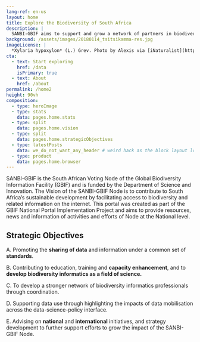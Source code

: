 ```yaml
---
lang-ref: en-us
layout: home
title: Explore the Biodiversity of South Africa 
description: |
  SANBI-GBIF aims to support and grow a network of partners in biodiversity informatics through data mobilisation, capacity enhancement, publication and use. The Node provides access to biodiversity occurrence records published by South African Institutions.     
background: /assets/images/20180114_tsitsikamma-res.jpg
imageLicense: |
  *Xylaria hypoxylon* (L.) Grev. Photo by Alexis via [iNaturalist](https://www.gbif.org/occurrence/2542961803)
cta:
  - text: Start exploring
    href: /data
    isPrimary: true
  - text: About
    href: /about
permalink: /home2
height: 90vh
composition: 
  - type: heroImage
  - type: stats
    data: pages.home.stats
  - type: split
    data: pages.home.vision
  - type: split
    data: pages.home.strategicObjectives
  - type: latestPosts
    data: we_do_not_want_any_header # weird hack as the block layout looks for a data element and falls back to the page if none is present
  - type: product
    data: pages.home.browser 
---
```


SANBI-GBIF is the South African Voting Node of the Global Biodiversity Information Facility (GBIF) and is funded by the
Department of Science and Innovation. The Vision of the SANBI-GBIF Node is to contribute to South Africa’s sustainable development by facilitating access 
to biodiversity and related information on the internet.  This portal was created as part of the GBIF National Portal Implementation Project and aims to provide resources, 
news and information of activities and efforts of Node at the National level.

## **Strategic Objectives**

A. Promoting the **sharing of data** and information under a common set of **standards**.

B. Contributing to education, training and **capacity enhancement**, and to **develop biodiversity informatics 
       as a field of science.**

C. To develop a stronger network of biodiversity informatics professionals through coordination. 

D. Supporting data use through highlighting the impacts of data mobilisation across the data-science-policy interface.

E. Advising on **national** and **international** initiatives, and strategy development to further support efforts to 
grow the impact of the SANBI-GBIF Node.









